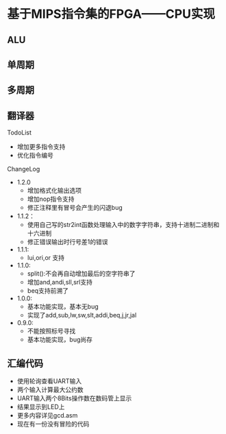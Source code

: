 # 基于MIPS指令集的FPGA——CPU实现

## ALU
## 单周期
## 多周期

## 翻译器

TodoList
* 增加更多指令支持
* 优化指令编号

ChangeLog
* 1.2.0 
    - 增加格式化输出选项
    - 增加nop指令支持
    - 修正注释里有冒号会产生的闪退bug
* 1.1.2：
    - 使用自己写的str2int函数处理输入中的数字字符串，支持十进制二进制和十六进制
    - 修正错误输出时行号差1的错误
* 1.1.1:
    - lui,ori,or 支持
* 1.1.0:
    - split():不会再自动增加最后的空字符串了
    - 增加and,andi,sll,srl支持
    - beq支持前溯了
* 1.0.0:
    - 基本功能实现，基本无bug
    - 实现了add,sub,lw,sw,slt,addi,beq,j,jr,jal
* 0.9.0:
    - 不能按照标号寻找
    - 基本功能实现，bug尚存

## 汇编代码

* 使用轮询查看UART输入
* 两个输入计算最大公约数
* UART输入两个8Bits操作数在数码管上显示
* 结果显示到LED上
* 更多内容详见gcd.asm
* 现在有一份没有冒险的代码
